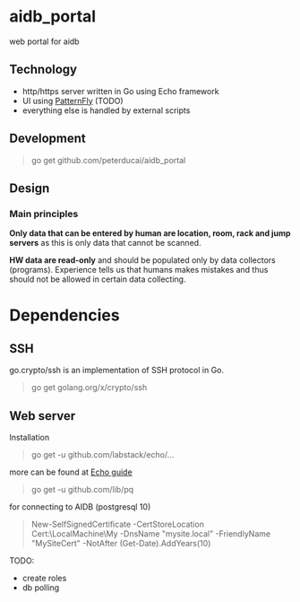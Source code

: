# aidb_portal

web portal for aidb

## Technology

* http/https server written in Go using Echo framework
* UI using [PatternFly](http://www.patternfly.org) (TODO)
* everything else is handled by external scripts


## Development

> go get github.com/peterducai/aidb_portal

## Design

### Main principles

**Only data that can be entered by human are location, room, rack and jump servers** as this is only data that cannot be scanned.

**HW data are read-only** and should be populated only by data collectors (programs). Experience tells us that humans makes mistakes and thus should not be allowed in certain data collecting.

# Dependencies

## SSH

go.crypto/ssh is an implementation of SSH protocol in Go.

> go get golang.org/x/crypto/ssh

## Web server

Installation

>  go get -u github.com/labstack/echo/...

more can be found at [Echo guide](https://echo.labstack.com/guide)

> go get -u github.com/lib/pq

for connecting to AIDB (postgresql 10)


> New-SelfSignedCertificate -CertStoreLocation Cert:\LocalMachine\My -DnsName "mysite.local" -FriendlyName "MySiteCert" -NotAfter (Get-Date).AddYears(10)


TODO:

* create roles
* db polling